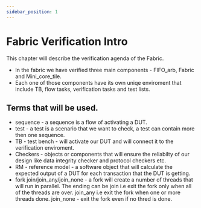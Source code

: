 ```yaml
---
sidebar_position: 1
---
```


# Fabric Verification Intro
This chapter will describe the verification agenda of the Fabric.
 - In the fabric we have verified three main components - FIFO_arb, Fabric and Mini_core_tile.
 - Each one of those components have its own uniqe enviroment that include TB, flow tasks, verification tasks and test lists.

 ## Terms that will be used.
  -  sequence - a sequence is a flow of activating a DUT.
  -  test - a test is a scenario that we want to check, a test can contain more then one sequence.
  - TB - test bench - will activate our DUT and will connect it to the verification enviroment.
  - Checkers - objects or components that will ensure the reliabilty of our design like data integrity checker and protocol checkers etc.
  - RM - reference model - a software object that will calculate the expected output of a DUT for each transaction that the DUT is getting.
  - fork join/join_any/join_none - a fork will create a number of threads that will run in parallel. The ending can be join i.e exit the fork only when all of the threads are over. join_any i.e exit the fork when one or more threads done. join_none - exit the fork even if no thred is done.
  

